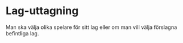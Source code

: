 # Lag-uttagning
Man ska välja olika spelare för sitt lag eller om man vill välja förslagna befintliga lag.
